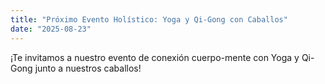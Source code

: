 ```yaml
---
title: "Próximo Evento Holístico: Yoga y Qi-Gong con Caballos"
date: "2025-08-23"
---
```


¡Te invitamos a nuestro evento de conexión cuerpo-mente con Yoga y Qi-Gong junto a nuestros caballos!

